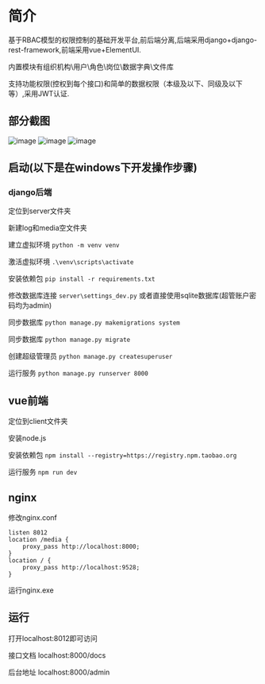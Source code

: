 # 简介
基于RBAC模型的权限控制的基础开发平台,前后端分离,后端采用django+django-rest-framework,前端采用vue+ElementUI.

内置模块有组织机构\用户\角色\岗位\数据字典\文件库

支持功能权限(控权到每个接口)和简单的数据权限（本级及以下、同级及以下等）,采用JWT认证.

## 部分截图
![image](https://github.com/caoqianming/django-vue-admin/blob/master/img/user.png)
![image](https://github.com/caoqianming/django-vue-admin/blob/master/img/dict.png)
![image](https://github.com/caoqianming/django-vue-admin/blob/master/img/docs.png)

## 启动(以下是在windows下开发操作步骤)
### django后端
定位到server文件夹

新建log和media空文件夹

建立虚拟环境 `python -m venv venv`

激活虚拟环境 `.\venv\scripts\activate`

安装依赖包 `pip install -r requirements.txt`

修改数据库连接 `server\settings_dev.py` 或者直接使用sqlite数据库(超管账户密码均为admin)

同步数据库 `python manage.py makemigrations system`

同步数据库 `python manage.py migrate`

创建超级管理员 `python manage.py createsuperuser`

运行服务 `python manage.py runserver 8000` 

## vue前端
定位到client文件夹

安装node.js

安装依赖包 `npm install --registry=https://registry.npm.taobao.org`

运行服务 `npm run dev` 

## nginx
修改nginx.conf

```
listen 8012
location /media {
    proxy_pass http://localhost:8000;
}
location / {
    proxy_pass http://localhost:9528;
}
```

运行nginx.exe

## 运行
打开localhost:8012即可访问

接口文档 localhost:8000/docs

后台地址 localhost:8000/admin

